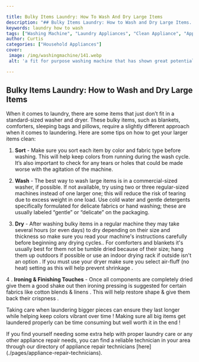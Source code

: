 ```yaml
---

title: Bulky Items Laundry: How To Wash And Dry Large Items
description: "## Bulky Items Laundry: How to Wash and Dry Large Items...keep reading to learn"
keywords: laundry how to wash
tags: ["Washing Machine", "Laundry Appliances", "Clean Appliance", "Appliance Guide"]
author: Curtis
categories: ["Household Appliances"]
cover: 
 image: /img/washingmachine/141.webp
 alt: 'a fit for purpose washing machine that has shown great potential '

---
```


## Bulky Items Laundry: How to Wash and Dry Large Items 
When it comes to laundry, there are some items that just don’t fit in a standard-sized washer and dryer. These bulky items, such as blankets, comforters, sleeping bags and pillows, require a slightly different approach when it comes to laundering. Here are some tips on how to get your larger items clean: 

1. **Sort** - Make sure you sort each item by color and fabric type before washing. This will help keep colors from running during the wash cycle. It’s also important to check for any tears or holes that could be made worse with the agitation of the machine. 

2. **Wash** - The best way to wash large items is in a commercial-sized washer, if possible. If not available, try using two or three regular-sized machines instead of one larger one; this will reduce the risk of tearing due to excess weight in one load. Use cold water and gentle detergents specifically formulated for delicate fabrics or hand washing; these are usually labeled “gentle” or “delicate” on the packaging. 

3. **Dry** - After washing bulky items in a regular machine they may take several hours (or even days) to dry depending on their size and thickness so make sure you read your machine's instructions carefully before beginning any drying cycles.. For comforters and blankets it's usually best for them not be tumble dried because of their size; hang them up outdoors if possible or use an indoor drying rack if outside isn't an option . If you must use your dryer make sure you select air-fluff (no heat) setting as this will help prevent shrinkage . 

4 . **Ironing & Finishing Touches** - Once all components are completely dried give them a good shake out then ironing pressing is suggested for certain fabrics like cotton blends & linens . This will help restore shape & give them back their crispness .

 Taking care when laundering bigger pieces can ensure they last longer while helping keep colors vibrant over time ! Making sure all big items get laundered properly can be time consuming but well worth it in the end ! 

If you find yourself needing some extra help with proper laundry care or any other appliance repair needs, you can find a reliable technician in your area through our directory of appliance repair technicians [here] (./pages/appliance-repair-technicians).
